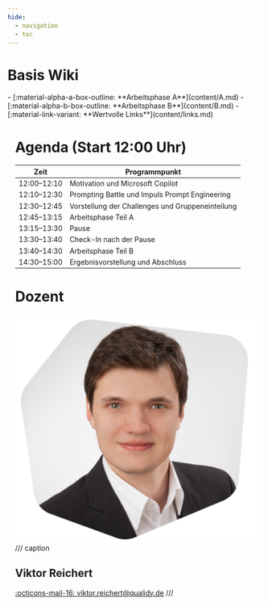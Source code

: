 ```yaml
---
hide:
  - navigation
  - toc
---
```




<div class="grid" markdown style="grid-template-columns: repeat(2, minmax(0, 1fr));">

<div markdown>

# Basis Wiki

<div class="grid cards fancy grid--cols-1" markdown>
- [:material-alpha-a-box-outline: **Arbeitsphase A**](content/A.md)
- [:material-alpha-b-box-outline: **Arbeitsphase B**](content/B.md)
- [:material-link-variant: **Wertvolle Links**](content/links.md)
</div>


</div>

<div style="margin-left: 15px" markdown>

<!-- ![](assets/Logo_Qualidy_cmyk.svg) -->

# Agenda (Start 12:00 Uhr)

| Zeit        | Programmpunkt                                |
|-------------|----------------------------------------------|
| 12:00–12:10 | Motivation und Microsoft Copilot             |
| 12:10–12:30 | Prompting Battle und Impuls Prompt Engineering |
| 12:30–12:45 | Vorstellung der Challenges und Gruppeneinteilung |
| 12:45–13:15 | Arbeitsphase Teil A                          |
| 13:15–13:30 | Pause                                        |
| 13:30–13:40 | Check-In nach der Pause                      |
| 13:40–14:30 | Arbeitsphase Teil B                          |
| 14:30–15:00 | Ergebnisvorstellung und Abschluss            |

# Dozent

![BildViktor](assets/viktor.png)
/// caption
## Viktor Reichert

<a href="viktor.reichert@qualidy.de" markdown>:octicons-mail-16: viktor.reichert@qualidy.de</a>
///

<!-- [:fontawesome-solid-external-link: Externer Link mit neuen Tab](https://pictogrammers.com/library/mdi/){ target=_blank rel="noopener noreferrer" } -->
<!-- 
{{ youtube_video("https://www.youtube.com/embed/chPCpYNJe_Q?si=frU_Z_VwSGnPWEPF") }}

!!! tip "Schneller Navigieren"

    ++p++ oder ++comma++ : Zur vorherigen Seite gehen (**P**revious)

    ++n++ oder ++period++ : Zur nächsten Seite gehen (**N**ext)
 -->

</div>

</div>
